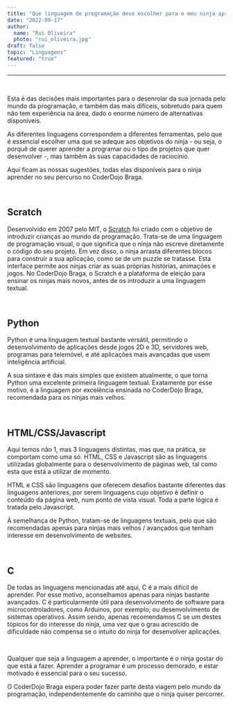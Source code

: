 ```yaml
---
title: "Que linguagem de programação devo escolher para o meu ninja aprender?"
date: "2022-09-17"
author:
  name: "Rui Oliveira"
  photo: "rui_oliveira.jpg"
draft: false
topic: "Linguagens"
featured: "true"
---
```


---

&nbsp;

Esta é das decisões mais importantes para o desenrolar da sua jornada pelo mundo da programação, e também das mais difíceis, sobretudo para quem não tem experiência na área, dado o enorme número de alternativas disponíveis.

As diferentes linguagens correspondem a diferentes ferramentas, pelo que é essencial escolher uma que se adeque aos objetivos do ninja - ou seja, o porquê de querer aprender a programar ou o tipo de projetos que quer desenvolver -, mas também às suas capacidades de raciocínio.

Aqui ficam as nossas sugestões, todas elas disponíveis para o ninja aprender no seu percurso no CoderDojo Braga.

&nbsp;

## Scratch

Desenvolvido em 2007 pelo MIT, o [Scratch](https://scratch.mit.edu/) foi criado com o objetivo de introduzir crianças ao mundo da programação. Trata-se de uma linguagem de programação visual, o que significa que o ninja não escreve diretamente o código do seu projeto. Em vez disso, o ninja arrasta diferentes blocos para construir a sua aplicação, como se de um puzzle se tratasse. Esta interface permite aos ninjas criar as suas próprias histórias, animações e jogos.
No CoderDojo Braga, o Scratch é a plataforma de eleição para ensinar os ninjas mais novos, antes de os introduzir a uma linguagem textual.

&nbsp;

## Python

Python é uma linguagem textual bastante versátil, permitindo o desenvolvimento de aplicações desde jogos 2D e 3D, servidores web, programas para telemóvel, e até aplicações mais avançadas que usem inteligência artificial.

A sua sintaxe é das mais simples que existem atualmente, o que torna Python uma excelente primeira linguagem textual. Exatamente por esse motivo, é a linguagem por excelência ensinada no CoderDojo Braga, recomendada para os ninjas mais velhos.

&nbsp;

## HTML/CSS/Javascript

Aqui temos não 1, mas 3 linguagens distintas, mas que, na prática, se comportam como uma só. HTML, CSS e Javascript são as linguagens utilizadas globalmente para o desenvolvimento de páginas web, tal como esta que está a utilizar de momento.

HTML e CSS são linguagens que oferecem desafios bastante diferentes das linguagens anteriores, por serem linguagens cujo objetivo é definir o conteúdo da página web, num ponto de vista visual. Toda a parte lógica é tratada pelo Javascript.

À semelhança de Python, tratam-se de linguagens textuais, pelo que são recomendadas apenas para ninjas mais velhos / avançados que tenham interesse em desenvolvimento de websites.

&nbsp;

## C

De todas as linguagens mencionadas até aqui, C é a mais difícil de aprender. Por esse motivo, aconselhamos apenas para ninjas bastante avançados. C é particularmente útil para desenvolvimento de software para microcontroladores, como Arduinos, por exemplo; ou desenvolvimento de sistemas operativos.
Assim sendo, apenas recomendamos C se um destes tópicos for do interesse do ninja, uma vez que o grau acrescido de dificuldade não compensa se o intuito do ninja for desenvolver aplicações.

&nbsp;

Qualquer que seja a linguagem a aprender, o importante é o ninja gostar do que está a fazer. Aprender a programar é um processo demorado, e estar motivado é essencial para o seu sucesso.

O CoderDojo Braga espera poder fazer parte desta viagem pelo mundo da programação, independentemente do caminho que o ninja quiser percorrer.
